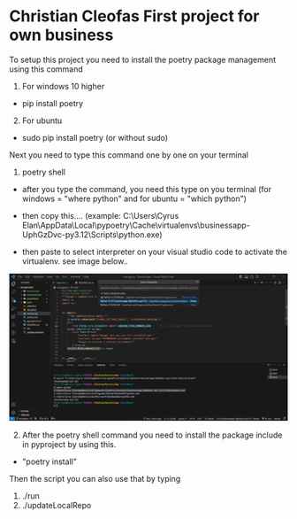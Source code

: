 # Christian Cleofas First project for own business

To setup this project you need to install the poetry package management using this command

1. For windows 10 higher

- pip install poetry 

2. For ubuntu

- sudo pip install poetry (or without sudo)

Next you need to type this command one by one on your terminal

1. poetry shell

- after you type the command, you need this type on you terminal
(for windows = "where python" and for ubuntu = "which python")

- then copy this....
(example: C:\Users\Cyrus Elan\AppData\Local\pypoetry\Cache\virtualenvs\businessapp-UphGzDvc-py3.12\Scripts\python.exe)
- then paste to select interpreter on your visual studio code to activate the virtualenv. see image below..

![Alt text](image.png)

2. After the poetry shell command you need to install the package include in pyproject by using this.

- "poetry install"

Then the script you can also use that by typing

1. ./run
2. ./updateLocalRepo